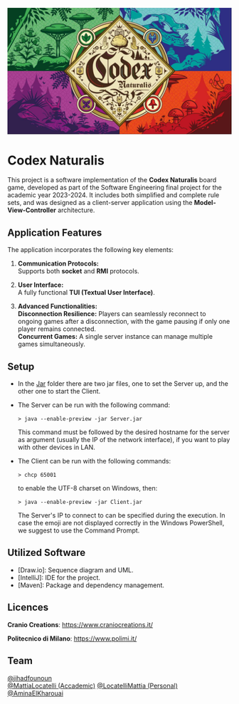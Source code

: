 ![Codex Naturalis Gameplay](CodexNaturalis/images/codex_naturalis.jpg)
# Codex Naturalis
This project is a software implementation of the **Codex Naturalis** board game, developed as part of the Software Engineering final project for the academic year 2023-2024. It includes both simplified and complete rule sets, and was designed as a client-server application using the **Model-View-Controller** architecture.

## Application Features

The application incorporates the following key elements:

1. **Communication Protocols:**  
   Supports both **socket** and **RMI** protocols.

2. **User Interface:**  
   A fully functional **TUI (Textual User Interface)**.

3. **Advanced Functionalities:**  
   **Disconnection Resilience:** Players can seamlessly reconnect to ongoing games after a disconnection, with the game pausing if only one player remains connected.  
   **Concurrent Games:** A single server instance can manage multiple games simultaneously.

## Setup

- In the [Jar](CodexNaturalis/deliverables/jar) folder there are two jar files, one to set the Server up, and the
  other one to start the Client.
- The Server can be run with the following command:
    ```
    > java --enable-preview -jar Server.jar 
    ```
  This command must be followed by the desired hostname for the server as argument (usually the IP of the network
  interface), if you want to play with other devices in LAN.

- The Client can be run with the following commands:
    ```
  > chcp 65001
    ```
  to enable the UTF-8 charset on Windows, then:
    ```
    > java --enable-preview -jar Client.jar 
    ```
  The Server's IP to connect to can be specified during the execution.
  In case the emoji are not displayed correctly in the Windows PowerShell, we suggest to use the Command Prompt.

## Utilized Software

* [Draw.io]: Sequence diagram and UML.
* [IntelliJ]: IDE for the project.
* [Maven]: Package and dependency management.

## Licences

**Cranio Creations**: https://www.craniocreations.it/

**Politecnico di Milano**: https://www.polimi.it/

## Team

[@jihadfounoun](https://github.com/jihadfounoun)<br>
[@MattiaLocatelli (Accademic)](https://github.com/MattiaLocatelli) [@LocatelliMattia (Personal)](https://github.com/LocatelliMattia)<br>
[@AminaElKharouai](https://github.com/AminaElKharouai)<br>

